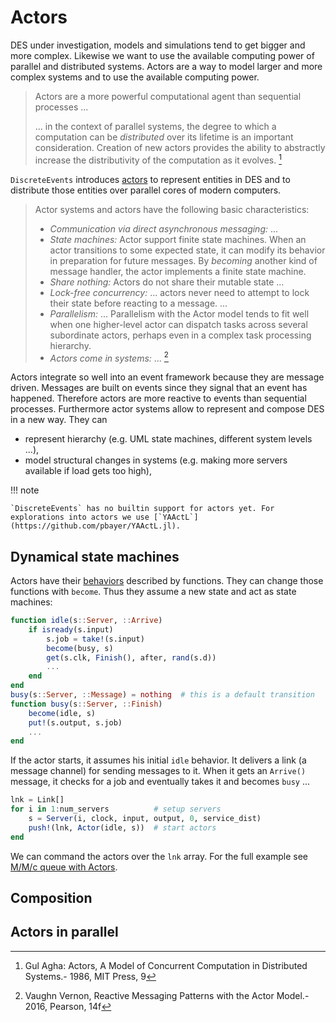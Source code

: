 # Actors

DES under investigation, models and simulations tend to get bigger and more complex. Likewise we want to use the available computing power of parallel and distributed systems. Actors are a way to model larger and more complex systems and to use the available computing power.

> Actors are a more powerful computational agent than sequential
> processes ...
>
> ...  in the context of parallel systems, the degree to which a computation can be *distributed* over its lifetime is an important consideration. Creation of new actors provides the ability to abstractly increase the distributivity of the computation as it evolves. [^1]

`DiscreteEvents` introduces [actors](https://en.wikipedia.org/wiki/Actor_model) to represent entities in DES and to distribute those entities over parallel cores of modern computers.

> Actor systems and actors have the following basic characteristics:
>
> - *Communication via direct asynchronous messaging:* ...
> - *State machines:* Actor support finite state machines. When an actor transitions to some expected state, it can modify its behavior in preparation for future messages. By *becoming* another kind of message handler, the actor implements a finite state machine.
> - *Share nothing:* Actors do not share their mutable state ...
> - *Lock-free concurrency:* ... actors never need to attempt to lock their state before reacting to a message. ...
> - *Parallelism:* ... Parallelism with the Actor model tends to fit well when one higher-level actor can dispatch tasks across several subordinate actors, perhaps even in a complex task processing hierarchy.
> - *Actors come in systems:* ... [^2]

Actors integrate so well into an event framework because they are message driven. Messages are built on events since they signal that an event has happened. Therefore actors are more reactive to events than sequential processes. Furthermore actor systems allow to represent and compose DES in a new way. They can

- represent hierarchy (e.g. UML state machines, different system levels ...),
- model structural changes in systems (e.g. making more servers available if load gets too high),

!!! note

    `DiscreteEvents` has no builtin support for actors yet. For explorations into actors we use [`YAActL`](https://github.com/pbayer/YAActL.jl).

## Dynamical state machines

Actors have their [behaviors](https://pbayer.github.io/YAActL.jl/dev/usage/#Behaviors) described by functions. They can change those functions with `become`. Thus they assume a new state and act as state machines:

```julia
function idle(s::Server, ::Arrive)
    if isready(s.input)
        s.job = take!(s.input)
        become(busy, s)
        get(s.clk, Finish(), after, rand(s.d))
        ...
    end
end
busy(s::Server, ::Message) = nothing  # this is a default transition
function busy(s::Server, ::Finish)
    become(idle, s)
    put!(s.output, s.job)
    ...
end
```

If the actor starts, it assumes his initial `idle` behavior. It delivers a link (a message channel) for sending messages to it. When it gets an `Arrive()` message, it checks for a job and eventually takes it and becomes `busy` ...

```julia
lnk = Link[]
for i in 1:num_servers          # setup servers
    s = Server(i, clock, input, output, 0, service_dist)
    push!(lnk, Actor(idle, s))  # start actors
end
```

We can command the actors over the `lnk` array. For the full example see [M/M/c queue with Actors](examples/queue_mmc_actor.md).

## Composition

## Actors in parallel

[^1]: Gul Agha: Actors, A Model of Concurrent Computation in Distributed Systems.- 1986, MIT Press, 9
[^2]: Vaughn Vernon, Reactive Messaging Patterns with the Actor Model.- 2016, Pearson, 14f
[^3]: Gul Agha: 9f
